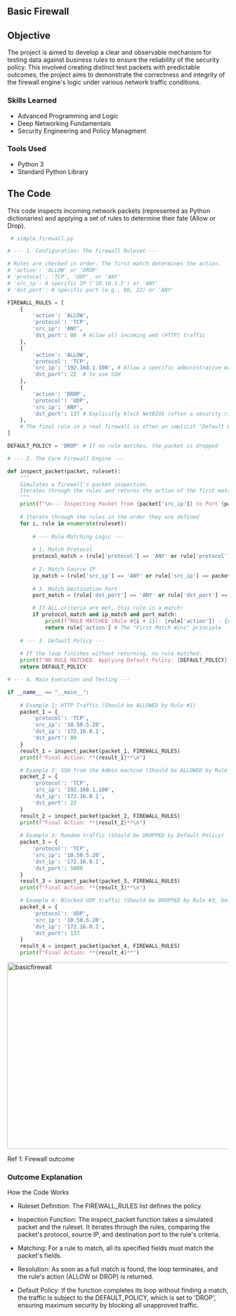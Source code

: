 ## Basic Firewall

## Objective
The project is aimed to develop a clear and observable mechanism for testing data against business rules to ensure the reliability of the security policy. This involved creating distinct test packets with predictable outcomes, the project aims to demonstrate the correctness and integrity of the firewall engine's logic under various network traffic conditions. 

### Skills Learned

- Advanced Programming and Logic
- Deep Networking Fundamentals
- Security Engineering and Policy Managment

### Tools Used
- Python 3
- Standard Python Library
  
## The Code
This code inspects incoming network packets (represented as Python dictionaries) and applying a set of rules to determine their fate (Allow or Drop).
```python
 # simple_firewall.py

# --- 1. Configuration: The Firewall Ruleset ---

# Rules are checked in order. The first match determines the action.
# 'action': 'ALLOW' or 'DROP'
# 'protocol': 'TCP', 'UDP', or 'ANY'
# 'src_ip': A specific IP ('10.10.1.5') or 'ANY'
# 'dst_port': A specific port (e.g., 80, 22) or 'ANY'

FIREWALL_RULES = [
    {
        'action': 'ALLOW',
        'protocol': 'TCP',
        'src_ip': 'ANY',
        'dst_port': 80  # Allow all incoming web (HTTP) traffic
    },
    {
        'action': 'ALLOW',
        'protocol': 'TCP',
        'src_ip': '192.168.1.100', # Allow a specific administrative machine
        'dst_port': 22  # to use SSH
    },
    {
        'action': 'DROP',
        'protocol': 'UDP',
        'src_ip': 'ANY',
        'dst_port': 137 # Explicitly block NetBIOS (often a security risk)
    },
    # The final rule in a real firewall is often an implicit "Default Drop"
]

DEFAULT_POLICY = 'DROP' # If no rule matches, the packet is dropped

# --- 2. The Core Firewall Engine ---

def inspect_packet(packet, ruleset):
    """
    Simulates a firewall's packet inspection.
    Iterates through the rules and returns the action of the first matching rule.
    """
    print(f"\n--- Inspecting Packet from {packet['src_ip']} to Port {packet['dst_port']} ({packet['protocol']}) ---")
    
    # Iterate through the rules in the order they are defined
    for i, rule in enumerate(ruleset):
        
        # --- Rule Matching Logic ---
        
        # 1. Match Protocol
        protocol_match = (rule['protocol'] == 'ANY' or rule['protocol'] == packet['protocol'])
        
        # 2. Match Source IP
        ip_match = (rule['src_ip'] == 'ANY' or rule['src_ip'] == packet['src_ip'])
        
        # 3. Match Destination Port
        port_match = (rule['dst_port'] == 'ANY' or rule['dst_port'] == packet['dst_port'])

        # If ALL criteria are met, this rule is a match!
        if protocol_match and ip_match and port_match:
            print(f"RULE MATCHED (Rule #{i + 1}): {rule['action']} - {rule}")
            return rule['action'] # The "First Match Wins" principle
            
    # --- 3. Default Policy ---
    
    # If the loop finishes without returning, no rule matched.
    print(f"NO RULE MATCHED. Applying Default Policy: {DEFAULT_POLICY}")
    return DEFAULT_POLICY

# --- 4. Main Execution and Testing ---

if __name__ == "__main__":
    
    # Example 1: HTTP Traffic (Should be ALLOWED by Rule #1)
    packet_1 = {
        'protocol': 'TCP', 
        'src_ip': '10.50.5.20', 
        'dst_ip': '172.16.0.1', 
        'dst_port': 80
    }
    result_1 = inspect_packet(packet_1, FIREWALL_RULES)
    print(f"Final Action: **{result_1}**\n")

    # Example 2: SSH from the Admin machine (Should be ALLOWED by Rule #2)
    packet_2 = {
        'protocol': 'TCP', 
        'src_ip': '192.168.1.100', 
        'dst_ip': '172.16.0.1', 
        'dst_port': 22
    }
    result_2 = inspect_packet(packet_2, FIREWALL_RULES)
    print(f"Final Action: **{result_2}**\n")
    
    # Example 3: Random traffic (Should be DROPPED by Default Policy)
    packet_3 = {
        'protocol': 'TCP', 
        'src_ip': '10.50.5.20', 
        'dst_ip': '172.16.0.1', 
        'dst_port': 5000 
    }
    result_3 = inspect_packet(packet_3, FIREWALL_RULES)
    print(f"Final Action: **{result_3}**\n")

    # Example 4: Blocked UDP traffic (Should be DROPPED by Rule #3, before Default)
    packet_4 = {
        'protocol': 'UDP', 
        'src_ip': '10.50.5.20', 
        'dst_ip': '172.16.0.1', 
        'dst_port': 137 
    }
    result_4 = inspect_packet(packet_4, FIREWALL_RULES)
    print(f"Final Action: **{result_4}**")
```

<img width="1068" height="425" alt="basicfirewall" src="https://github.com/user-attachments/assets/09a73ed7-c6fb-4361-a914-5ac896b04012" />

Ref 1: Firewall outcome


### Outcome Explanation

How the Code Works
- Ruleset Definition: The FIREWALL_RULES list defines the policy.
  
- Inspection Function: The inspect_packet function takes a simulated packet and the ruleset. It iterates through the rules, comparing the packet's protocol, source IP, and destination port to the rule's criteria.

- Matching: For a rule to match, all its specified fields must match the packet's fields.

- Resolution: As soon as a full match is found, the loop terminates, and the rule's action (ALLOW or DROP) is returned.

- Default Policy: If the function completes its loop without finding a match, the traffic is subject to the DEFAULT_POLICY, which is set to 'DROP', ensuring maximum security by blocking all unapproved traffic.
